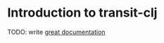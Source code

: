 # Introduction to transit-clj

TODO: write [great documentation](http://jacobian.org/writing/great-documentation/what-to-write/)
